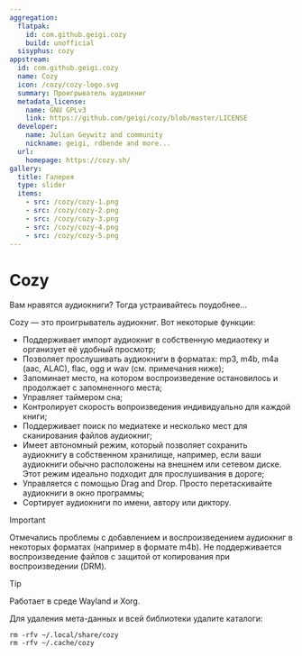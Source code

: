 ```yaml
---
aggregation:
  flatpak:
    id: com.github.geigi.cozy
    build: unofficial
  sisyphus: cozy
appstream:
  id: com.github.geigi.cozy
  name: Cozy
  icon: /cozy/cozy-logo.svg
  summary: Проигрыватель аудиокниг
  metadata_license:
    name: GNU GPLv3
    link: https://github.com/geigi/cozy/blob/master/LICENSE
  developer:
    name: Julian Geywitz and community
    nickname: geigi, rdbende and more...
  url:
    homepage: https://cozy.sh/
gallery:
  title: Галерея
  type: slider
  items:
    - src: /cozy/cozy-1.png
    - src: /cozy/cozy-2.png
    - src: /cozy/cozy-3.png
    - src: /cozy/cozy-4.png
    - src: /cozy/cozy-5.png
---
```


# Cozy

Вам нравятся аудиокниги? Тогда устраивайтесь поудобнее...

Cozy — это проигрыватель аудиокниг. Вот некоторые функции:

- Поддерживает импорт аудиокниг в собственную медиаотеку и организует её удобный просмотр;
- Позволяет прослушивать аудиокниги в форматах: mp3, m4b, m4a (aac, ALAC), flac, ogg и wav (см. примечания ниже);
- Запоминает место, на котором воспроизведение остановилось и продолжает с запомненного места;
- Управляет таймером сна;
- Контролирует скорость вопроизведения индивидуально для каждой книги;
- Поддерживает поиск по медиатеке и несколько мест для сканирования файлов аудиокниг;
- Имеет автономный режим, который позволяет сохранить аудиокнигу в собственном хранилище, например, если ваши аудиокниги обычно расположены на внешнем или сетевом диске. Этот режим идеально подходит для прослушивания в дороге;
- Управляется с помощью Drag and Drop. Просто перетаскивайте аудиокниги в окно программы;
- Сортирует аудиокниги по имени, автору или диктору. 

<AGWGallery />

<!--@include: @apps/.parts/install/content-repo.md-->
<!--@include: @apps/.parts/install/content-flatpak.md-->

> [!IMPORTANT]
> Отмечались проблемы с добавлением и воспроизведением аудиокниг в некоторых форматах (например в формате m4b). Не поддерживается воспроизведение файлов с защитой от копирования при воспроизведении (DRM).

> [!TIP]
> Работает в среде Wayland и Xorg. 

Для удаления мета-данных и всей библиотеки удалите каталоги:

```shell
rm -rfv ~/.local/share/cozy
rm -rfv ~/.cache/cozy
```


